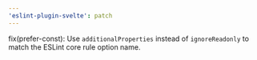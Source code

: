 ```yaml
---
'eslint-plugin-svelte': patch
---
```


fix(prefer-const): Use `additionalProperties` instead of `ignoreReadonly` to match the ESLint core rule option name.
